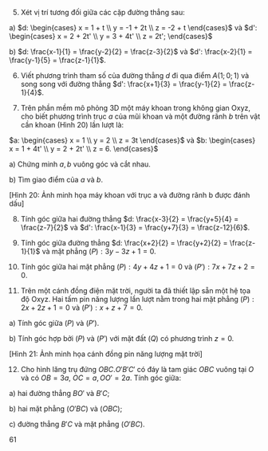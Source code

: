 5. Xét vị trí tương đối giữa các cặp đường thẳng sau:

a) $d: \begin{cases} x = 1 + t \\ y = -1 + 2t \\ z = -2 + t \end{cases}$ và $d': \begin{cases} x = 2 + 2t' \\ y = 3 + 4t' \\ z = 2t'; \end{cases}$

b) $d: \frac{x-1}{1} = \frac{y-2}{2} = \frac{z-3}{2}$ và $d': \frac{x-2}{1} = \frac{y-1}{5} = \frac{z-1}{1}$.

6. Viết phương trình tham số của đường thẳng $d$ đi qua điểm $A(1; 0; 1)$ và song song với đường thẳng $d': \frac{x+1}{3} = \frac{y-1}{2} = \frac{z-1}{4}$.

7. Trên phần mềm mô phỏng 3D một máy khoan trong không gian Oxyz, cho biết phương trình trục $a$ của mũi khoan và một đường rãnh $b$ trên vật cần khoan (Hình 20) lần lượt là:

$a: \begin{cases} x = 1 \\ y = 2 \\ z = 3t \end{cases}$ và $b: \begin{cases} x = 1 + 4t' \\ y = 2 + 2t' \\ z = 6. \end{cases}$

a) Chứng minh $a, b$ vuông góc và cắt nhau.

b) Tìm giao điểm của $a$ và $b$.

[Hình 20: Ảnh minh họa máy khoan với trục a và đường rãnh b được đánh dấu]

8. Tính góc giữa hai đường thẳng $d: \frac{x-3}{2} = \frac{y+5}{4} = \frac{z-7}{2}$ và $d': \frac{x-1}{3} = \frac{y+7}{3} = \frac{z-12}{6}$.

9. Tính góc giữa đường thẳng $d: \frac{x+2}{2} = \frac{y+2}{2} = \frac{z-1}{1}$ và mặt phẳng $(P): 3y - 3z + 1 = 0$.

10. Tính góc giữa hai mặt phẳng $(P): 4y + 4z + 1 = 0$ và $(P'): 7x + 7z + 2 = 0$.

11. Trên một cánh đồng điện mặt trời, người ta đã thiết lập sẵn một hệ tọa độ Oxyz. Hai tấm pin năng lượng lần lượt nằm trong hai mặt phẳng $(P): 2x + 2z + 1 = 0$ và $(P'): x + z + 7 = 0$.

a) Tính góc giữa $(P)$ và $(P')$.

b) Tính góc hợp bởi $(P)$ và $(P')$ với mặt đất $(Q)$ có phương trình $z = 0$.

[Hình 21: Ảnh minh họa cánh đồng pin năng lượng mặt trời]

12. Cho hình lăng trụ đứng $OBC.O'B'C'$ có đáy là tam giác $OBC$ vuông tại $O$ và có $OB = 3a$, $OC = a, OO' = 2a$. Tính góc giữa:

a) hai đường thẳng $BO'$ và $B'C$;

b) hai mặt phẳng $(O'BC)$ và $(OBC)$;

c) đường thẳng $B'C$ và mặt phẳng $(O'BC)$.

61